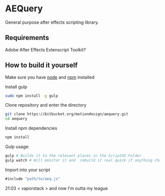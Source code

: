 AEQuery
==========

General purpose after effects scripting library.

Requirements
------------

Adobe After Effects
Extenscript Toolkit?

How to build it yourself
------------------------

Make sure you have [node](https://nodejs.org) and [npm](https://www.npmjs.com) installed

Install gulp
```bash
sudo npm install -g gulp
```

Clone repository and enter the directory
```bash    
git clone https://bitbucket.org/motiondesign/aequery.git
cd aequery
```

Install npm dependencies
```bash
npm install
```

Gulp usage:
```bash
gulp # Builds it to the relevant places in the ScriptUI Folder  
gulp watch # Will monitor it and  rebuild it real quick if anything changes  
```

Import into your script
```javascript
#include "path/to/aeq.js"
```

21:03 <              vaporstack > and now I'm outta my league